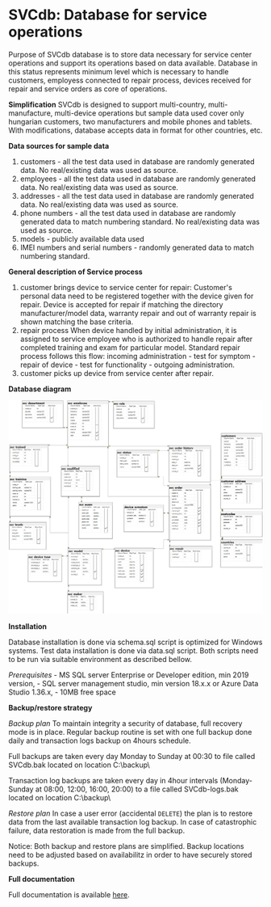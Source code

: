 # SVCdb: Database for service operations
Purpose of SVCdb database is to store data necessary for service center operations and support its operations based on data available. Database in this status represents minimum level which is necessary to handle customers, employess connected to repair process, devices received for repair and service orders as core of operations.

**Simplification**
SVCdb is designed to support multi-country, multi-manufacture, multi-device operations but sample data used cover only hungarian customers, two manufacturers and mobile phones and tablets. With modifications, database accepts data in format for other countries, etc. 

**Data sources for sample data**
1. customers - all the test data used in database are randomly generated data. No real/existing data was used as source.
2. employees - all the test data used in database are randomly generated data. No real/existing data was used as source.
3. addresses  - all the test data used in database are randomly generated data. No real/existing data was used as source.
4. phone numbers - all the test data used in database are randomly generated data to match numbering standard. No real/existing data was used as source. 
5. models - publicly available data used
6. IMEI numbers and serial numbers - randomly generated data to match numbering standard.

**General description of Service process** 
1. customer brings device to service center for repair:
Customer's personal data need to be registered together with the device given for repair. Device is accepted for repair if matching the directory manufacturer/model data, warranty repair and out of warranty repair is shown matching the base criteria. 
2. repair process
When device handled by initial administration, it is assigned to service employee who is authorized to handle repair after completed training and exam for particular model. Standard repair process follows this flow: 
	incoming administration - test for symptom - repair of device - test for functionality - outgoing administration.
3. customer picks up device from service center after repair.

**Database diagram**

![diagram.png](diagram.png)

**Installation**

Database installation is done via schema.sql script is optimized for Windows systems.
Test data installation is done via data.sql script.
Both scripts need to be run via suitable environment as described bellow.

_Prerequisites_
	- MS SQL server Enterprise or Developer edition, min 2019 version,
	- SQL server management studio, min version 18.x.x or Azure Data Studio 1.36.x,
	- 10MB free space 


**Backup/restore strategy**

_Backup plan_
To maintain integrity a security of database, full recovery mode is in place. Regular backup routine is set with one full backup done daily and transaction logs backup on 4hours schedule.

Full backups are taken every day Monday to Sunday at 00:30 to file called SVCdb.bak located on location C:\backup\

Transaction log backups are taken every day in 4hour intervals (Monday-Sunday at 08:00, 12:00, 16:00, 20:00) to a file called SVCdb-logs.bak located on location C:\backup\
	
_Restore plan_
In case a user error (accidental `DELETE`) the plan is to restore data from the last available transaction log backup. In case of catastrophic failure, data restoration is made from the full backup.

Notice: Both backup and restore plans are simplified. Backup locations need to be adjusted based on availabilitz in order to have securely stored backups.

**Full documentation**

Full documentation is available [here](SVCdb_documentation_en.pdf).

